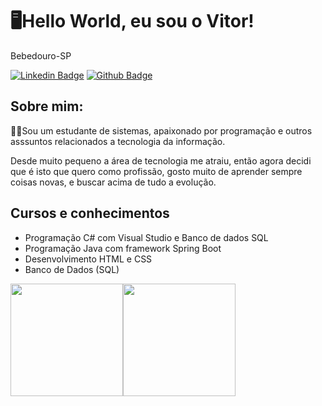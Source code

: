 # 🖥Hello World, eu sou o Vitor!

Bebedouro-SP

[![Linkedin Badge](https://img.shields.io/badge/-LinkedIn-blue?style=flat-square&logo=Linkedin&logoColor=white&link=https://www.linkedin.com/in/fagnerpsantos/)](https://www.linkedin.com/in/vitorraulbim/)   [![Github Badge](https://img.shields.io/badge/-Github-000?style=flat-square&logo=Github&logoColor=white&link=https://github.com/fagnerpsantos)](https://github.com/Vraulbim)

## Sobre mim: 
👨‍🎓Sou um estudante de sistemas, apaixonado por programação e outros asssuntos relacionados a tecnologia da informação.

Desde muito pequeno a área de tecnologia me atraiu, então agora decidi que é isto que quero como profissão, gosto muito de aprender sempre coisas novas, e buscar acima de tudo a evolução.



## Cursos e conhecimentos

 * Programação C# com Visual Studio e Banco de dados SQL
 * Programação Java com framework Spring Boot 
 * Desenvolvimento HTML e CSS
 * Banco de Dados (SQL)
 
 

<img height="180cm" src="https://github-readme-stats.vercel.app/api?username=Vraulbim&show_icons=true&theme=algolia&include_all_commits=true&count_private=true%22/%3E" /><img height="180cm" src="https://github-readme-stats.vercel.app/api/top-langs/?username=Vraulbim&layout=compact&langs_counts=32&theme=algolia" />
